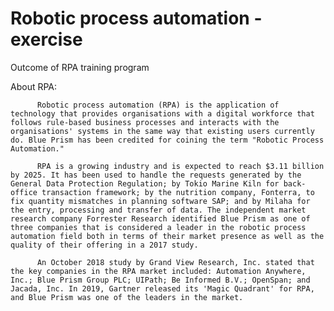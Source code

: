 # Robotic process automation -exercise
Outcome of RPA training program

 About RPA:
 
          Robotic process automation (RPA) is the application of technology that provides organisations with a digital workforce that follows rule-based business processes and interacts with the organisations' systems in the same way that existing users currently do. Blue Prism has been credited for coining the term "Robotic Process Automation."

          RPA is a growing industry and is expected to reach $3.11 billion by 2025. It has been used to handle the requests generated by the General Data Protection Regulation; by Tokio Marine Kiln for back-office transaction framework; by the nutrition company, Fonterra, to fix quantity mismatches in planning software SAP; and by Milaha for the entry, processing and transfer of data. The independent market research company Forrester Research identified Blue Prism as one of three companies that is considered a leader in the robotic process automation field both in terms of their market presence as well as the quality of their offering in a 2017 study.

          An October 2018 study by Grand View Research, Inc. stated that the key companies in the RPA market included: Automation Anywhere, Inc.; Blue Prism Group PLC; UIPath; Be Informed B.V.; OpenSpan; and Jacada, Inc. In 2019, Gartner released its 'Magic Quadrant' for RPA, and Blue Prism was one of the leaders in the market.
